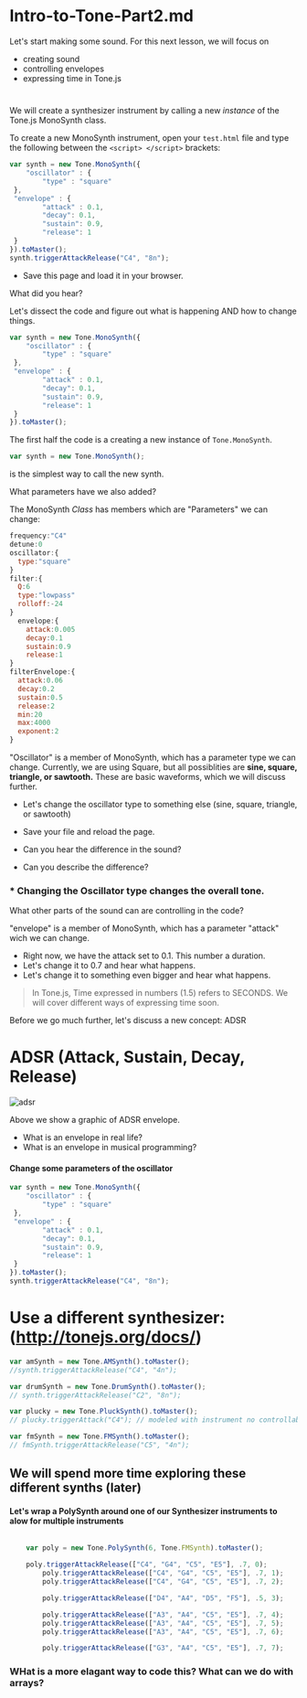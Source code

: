 # Intro-to-Tone-Part2.md
Let's start making some sound. For this next lesson, we will focus on
- creating sound
- controlling envelopes
- expressing time in Tone.js

#  

We will create a synthesizer instrument by calling a new *instance* of the Tone.js MonoSynth class.

To create a new MonoSynth instrument, open your `test.html` file and type the following between the `<script> </script>` brackets:

``` javascript
var synth = new Tone.MonoSynth({
	"oscillator" : {
		"type" : "square"
 },
 "envelope" : {
		"attack" : 0.1,
		"decay": 0.1,
		"sustain": 0.9,
		"release": 1
 }
}).toMaster();
synth.triggerAttackRelease("C4", "8n");
```
- Save this page and load it in your browser.

What did you hear?


Let's dissect the code and figure out what is happening AND how to change things.

```javascript
var synth = new Tone.MonoSynth({
	"oscillator" : {
		"type" : "square"
 },
 "envelope" : {
		"attack" : 0.1,
		"decay": 0.1,
		"sustain": 0.9,
		"release": 1
 }
}).toMaster();
```

The first half the code is a creating a new instance of ```Tone.MonoSynth```.
```javascript
var synth = new Tone.MonoSynth();
```

is the simplest way to call the new synth.

What parameters have we also added?

The MonoSynth *Class* has members which are "Parameters" we can change:
```javascript
frequency:"C4"
detune:0
oscillator:{
  type:"square"
}
filter:{
  Q:6
  type:"lowpass"
  rolloff:-24
}
  envelope:{
    attack:0.005
    decay:0.1
    sustain:0.9
    release:1
}
filterEnvelope:{
  attack:0.06
  decay:0.2
  sustain:0.5
  release:2
  min:20
  max:4000
  exponent:2
}
```

"Oscillator" is a member of MonoSynth, which has a parameter type we can change. Currently, we are using Square, but all possiblities are **sine, square, triangle, or sawtooth.** These are basic waveforms, which we will discuss further.

- Let's change the oscillator type to something else (sine, square, triangle, or sawtooth)
- Save your file and reload the page.

- Can you hear the difference in the sound?
- Can you describe the difference?


### \* Changing the Oscillator type changes the overall tone.

What other parts of the sound can are controlling in the code?

"envelope" is a member of MonoSynth, which has a parameter "attack" wich we can change.

- Right now, we have the attack set to 0.1. This number a duration.
- Let's change it to 0.7 and hear what happens.
- Let's change it to something even bigger and hear what happens.

> In Tone.js, Time expressed in numbers (1.5) refers to SECONDS. We will cover different ways of expressing time soon.

Before we go much further, let's discuss a new concept: ADSR

# ADSR (Attack, Sustain, Decay, Release)

![adsr](https://upload.wikimedia.org/wikipedia/commons/e/ea/ADSR_parameter.svg "adsr_image")

Above we show a graphic of ADSR envelope.
- What is an envelope in real life?
- What is an envelope in musical programming?

#### Change some parameters of the oscillator

``` javascript
var synth = new Tone.MonoSynth({
	"oscillator" : {
		"type" : "square"
 },
 "envelope" : {
		"attack" : 0.1,
		"decay": 0.1,
		"sustain": 0.9,
		"release": 1
 }
}).toMaster();
synth.triggerAttackRelease("C4", "8n");
```

# Use a different synthesizer: (http://tonejs.org/docs/)

```javascript
var amSynth = new Tone.AMSynth().toMaster();
//synth.triggerAttackRelease("C4", "4n");

var drumSynth = new Tone.DrumSynth().toMaster();
// synth.triggerAttackRelease("C2", "8n");

var plucky = new Tone.PluckSynth().toMaster();
// plucky.triggerAttack("C4"); // modeled with instrument no controllable sustain

var fmSynth = new Tone.FMSynth().toMaster();
// fmSynth.triggerAttackRelease("C5", "4n");

```
## We will spend more time exploring these different synths (later)

#### Let's wrap a PolySynth around one of our Synthesizer instruments to alow for multiple instruments

```javascript

    var poly = new Tone.PolySynth(6, Tone.FMSynth).toMaster();

    poly.triggerAttackRelease(["C4", "G4", "C5", "E5"], .7, 0);
		poly.triggerAttackRelease(["C4", "G4", "C5", "E5"], .7, 1);
		poly.triggerAttackRelease(["C4", "G4", "C5", "E5"], .7, 2);

		poly.triggerAttackRelease(["D4", "A4", "D5", "F5"], .5, 3);

		poly.triggerAttackRelease(["A3", "A4", "C5", "E5"], .7, 4);
		poly.triggerAttackRelease(["A3", "A4", "C5", "E5"], .7, 5);
		poly.triggerAttackRelease(["A3", "A4", "C5", "E5"], .7, 6);

		poly.triggerAttackRelease(["G3", "A4", "C5", "E5"], .7, 7);
```



### WHat is a more elagant way to code this? What can we do with arrays?
